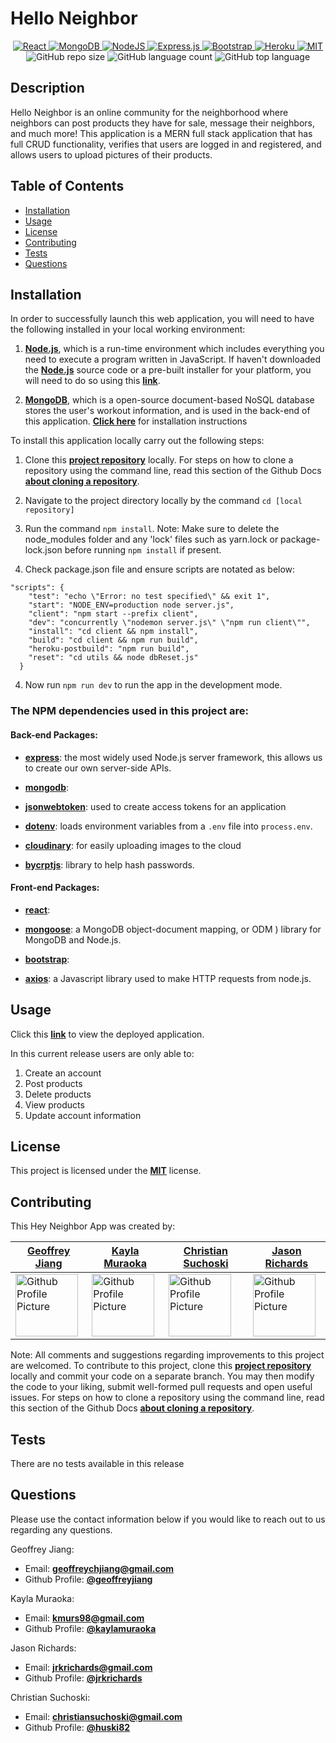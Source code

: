 # Hello Neighbor

<p align="center">
  <a href="https://reactjs.org/">
    <img src="https://img.shields.io/badge/React-20232A?style=for-the-badge&logo=react&logoColor=61DAFB" alt="React">
  </a>
  
  <a href="https://www.mongodb.com/">
    <img alt="MongoDB" src ="https://img.shields.io/badge/MongoDB-%234ea94b.svg?&style=for-the-badge&logo=mongodb&logoColor=white"/>
  </a>

  <a href="https://nodejs.org/en/">
    <img alt="NodeJS" src="https://img.shields.io/badge/node.js%20-%2343853D.svg?&style=for-the-badge&logo=node.js&logoColor=white"/>
   </a>

  <a href="https://expressjs.com/">
    <img alt="Express.js" src="https://img.shields.io/badge/express.js%20-%23404d59.svg?&style=for-the-badge"/>
  </a>

  <a href="https://getbootstrap.com/">
    <img src="https://img.shields.io/badge/Bootstrap-563D7C?style=for-the-badge&logo=bootstrap&logoColor=white" alt="Bootstrap">
  </a>

  <a href="https://dashboard.heroku.com/">
    <img src="https://img.shields.io/badge/Heroku-430098?style=for-the-badge&logo=heroku&logoColor=white" alt="Heroku">
  </a>

  <a href="https://opensource.org/licenses/MIT">
    <img src="https://img.shields.io/badge/License-MIT-yellow.svg?style=for-the-badge" alt="MIT" />
  </a>

  <img src="https://img.shields.io/github/repo-size/kaylamuraoka/neighbor_news?style=for-the-badge" alt="GitHub repo size"/>

  <img src="https://img.shields.io/github/languages/count/kaylamuraoka/neighbor_news?style=for-the-badge" alt="GitHub language count"/>

  <img src="https://img.shields.io/github/languages/top/kaylamuraoka/neighbor_news?style=for-the-badge" alt="GitHub top language"/>

</p>

## Description

Hello Neighbor is an online community for the neighborhood where neighbors can post products they have for sale, message their neighbors, and much more! This application is a MERN full stack application that has full CRUD functionality, verifies that users are logged in and registered, and allows users to upload pictures of their products.

## Table of Contents

- [Installation](#Installation)
- [Usage](#Usage)
- [License](#License)
- [Contributing](#Contributing)
- [Tests](#Tests)
- [Questions](#Questions)

## Installation

In order to successfully launch this web application, you will need to have the following installed in your local working environment:

1. [**Node.js**](https://nodejs.org/en/download/), which is a run-time environment which includes everything you need to execute a program written in JavaScript. If haven't downloaded the [**Node.js**](https://nodejs.org/en/download/) source code or a pre-built installer for your platform, you will need to do so using this [**link**](https://nodejs.org/en/download/).

2. [**MongoDB**](https://www.mongodb.com/), which is a open-source document-based NoSQL database stores the user's workout information, and is used in the back-end of this application. [**Click here**](https://www.mongodb.com/try/download/community) for installation instructions

To install this application locally carry out the following steps:

1. Clone this [**project repository**](https://github.com/geoffreyjiang/neighbor_news) locally. For steps on how to clone a repository using the command line, read this section of the Github Docs [**about cloning a repository**](https://docs.github.com/en/free-pro-team@latest/github/creating-cloning-and-archiving-repositories/cloning-a-repository#about-cloning-a-repository).

2. Navigate to the project directory locally by the command `cd [local repository]`

3. Run the command `npm install`. Note: Make sure to delete the node_modules folder and any 'lock' files such as
   yarn.lock or package-lock.json before running `npm install` if present.

4. Check package.json file and ensure scripts are notated as below:

```
"scripts": {
    "test": "echo \"Error: no test specified\" && exit 1",
    "start": "NODE_ENV=production node server.js",
    "client": "npm start --prefix client",
    "dev": "concurrently \"nodemon server.js\" \"npm run client\"",
    "install": "cd client && npm install",
    "build": "cd client && npm run build",
    "heroku-postbuild": "npm run build",
    "reset": "cd utils && node dbReset.js"
  }
```

4. Now run `npm run dev` to run the app in the development mode.

### The NPM dependencies used in this project are:

#### Back-end Packages:

- [**express**](https://expressjs.com/): the most widely used Node.js server framework, this allows us to create our own server-side APIs.

- [**mongodb**](https://www.mongodb.com/):

- [**jsonwebtoken**](https://www.npmjs.com/package/jsonwebtoken): used to create access tokens for an application

- [**dotenv**](https://www.npmjs.com/package/dotenv): loads environment variables from a `.env` file into `process.env`.

- [**cloudinary**](https://cloudinary.com/documentation/react_integration): for easily uploading images to the cloud

- [**bycrptjs**](https://www.npmjs.com/package/bcrypt): library to help hash passwords.

#### Front-end Packages:

- [**react**](https://reactjs.org/):

- [**mongoose**](https://mongoosejs.com/): a MongoDB object-document mapping, or ODM ) library for MongoDB and Node.js.

- [**bootstrap**](https://getbootstrap.com/):

- [**axios**](npmjs.com/package/axios): a Javascript library used to make HTTP requests from node.js.

## Usage

Click this [**link**]() to view the deployed application.

In this current release users are only able to:

1. Create an account
2. Post products
3. Delete products
4. View products
5. Update account information

## License

This project is licensed under the [**MIT**](https://opensource.org/licenses/MIT) license.

## Contributing

This Hey Neighbor App was created by:

| [**Geoffrey Jiang**](https://github.com/geoffreyjiang)                                                                                                                  | [**Kayla Muraoka**](https://github.com/kaylamuraoka)                                                                                                                          | [**Christian Suchoski**](https://github.com/huski82)                                                                                                                     | [**Jason Richards**](https://github.com/jrkrichards)                                                                                                                     |
| ----------------------------------------------------------------------------------------------------------------------------------------------------------------------- | ----------------------------------------------------------------------------------------------------------------------------------------------------------------------------- | ------------------------------------------------------------------------------------------------------------------------------------------------------------------------ | ------------------------------------------------------------------------------------------------------------------------------------------------------------------------ |
| <img src="https://avatars.githubusercontent.com/u/70123826?s=400&u=1f1c91f09949453ac296e1996c9249697be84d52&v=4" width="100" height="100" alt="Github Profile Picture"> | <img src="https://avatars.githubusercontent.com/u/48099435?s=400&u=d6386c0b51a7898d7a3e27613af6446d027a7cf5&v=4=20x20" width="100" height="100" alt="Github Profile Picture"> | <img src="https://avatars.githubusercontent.com/u/69609097?s=400&u=5456e1d3291a5ca883f77bee3840071947afed6a&v=4" width="100" height="100" alt="Github Profile Picture"/> | <img src="https://avatars.githubusercontent.com/u/52109217?s=400&u=2d71407f4a7cff60c647cd6a483b43ecf339a7e6&v=4" width="100" height="100" alt="Github Profile Picture"/> |

Note: All comments and suggestions regarding improvements to this project are welcomed. To contribute to this project, clone this [**project repository**](https://github.com/geoffreyjiang/neighbor_news) locally and commit your code on a separate branch. You may then modify the code to your liking, submit well-formed pull requests and open useful issues. For steps on how to clone a repository using the command line, read this section of the Github Docs [**about cloning a repository**](https://docs.github.com/en/free-pro-team@latest/github/creating-cloning-and-archiving-repositories/cloning-a-repository#about-cloning-a-repository).

## Tests

There are no tests available in this release

## Questions

Please use the contact information below if you would like to reach out to us regarding any questions.

Geoffrey Jiang:

- Email: [**geoffreychjiang@gmail.com**](geoffreychjiang@gmail.com)
- Github Profile: [**@geoffreyjiang**](https://github.com/geoffreyjiang)

Kayla Muraoka:

- Email: [**kmurs98@gmail.com**](kmurs98@gmail.com)
- Github Profile: [**@kaylamuraoka**](https://github.com/kaylamuraoka)

Jason Richards:

- Email: [**jrkrichards@gmail.com**](jrkrichards@gmail.com)
- Github Profile: [**@jrkrichards**](https://github.com/jrkrichards)

Christian Suchoski:

- Email: [**christiansuchoski@gmail.com**](christiansuchoski@gmail.com)
- Github Profile: [**@huski82**](https://github.com/huski82)
